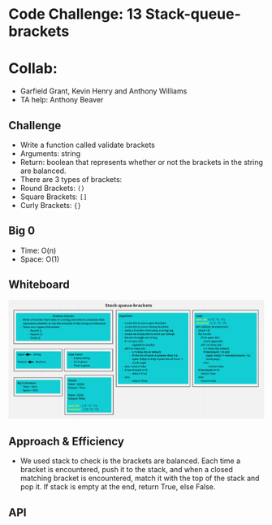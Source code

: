 # Code Challenge: 13 Stack-queue-brackets

# Collab:
- Garfield Grant, Kevin Henry and Anthony Williams
- TA help: Anthony Beaver

## Challenge
- Write a function called validate brackets
- Arguments: string
- Return: boolean that represents whether or not the brackets in the string are balanced.
- There are 3 types of brackets:
- Round Brackets: `()`
- Square Brackets: `[]`
- Curly Brackets: `{}`

## Big 0

- Time: O(n)
- Space: O(1)

## Whiteboard

![WhiteBoard](../../assets/stack_queue_brackets.PNG)


## Approach & Efficiency
- We used stack to check is the brackets are balanced. Each time a bracket is encountered, push it to the stack, and when a closed matching bracket is encountered, match it with the top of the stack and pop it. If stack is empty at the end, return True, else False.

## API
<!-- Description of each method publicly available to your Stack and Queue-->
